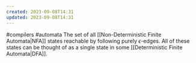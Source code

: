 ```yaml
---
created: 2023-09-08T14:31
updated: 2023-09-08T14:31
---
```

#compilers #automata
The set of all [[Non-Deterministic Finite Automata|NFA]] states reachable by following purely $\epsilon$-edges. All of these states can be thought of as a single state in some [[Deterministic Finite Automata|DFA]].